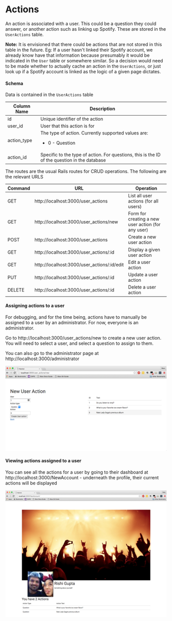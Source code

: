 # Actions

An action is associated with a user.  This could be a question they could answer, or another action such as linking up Spotify.  These are stored in the ```UserActions``` table.

**Note:** It is envisioned that there could be actions that are not stored in this table in the future.  Eg: If a user hasn't linked their Spotify account, we already know have that information because presumably it would be indicated in the ```User``` table or somewhere similar.  So a decision would need to be made whether to actually cache an action in the ```UserActions```, or just look up if a Spotify account is linked as the logic of a given page dictates.

#### Schema

Data is contained in the ```UserActions``` table

| Column Name | Description |
|-------------|-------------|
| id      | Unique identifier of the action
| user_id | User that this action is for |
| action_type | The type of action.  Currently supported values are:<ul><li>0 - Question</ul> |
| action_id | Specific to the type of action.  For questions, this is the ID of the question in the database |

The routes are the usual Rails routes for CRUD operations.  The following are the relevant URLS

| Command | URL | Operation |
|-----|-----------|-----|
| GET | http://localhost:3000/user_actions | List all user actions (for all users) |
| GET | http://localhost:3000/user_actions/new | Form for creating a new user action (for any user) |
| POST | http://localhost:3000/user_actions | Create a new user action |
| GET | http://localhost:3000/user_actions/:id | Display a given user action |
| GET | http://localhost:3000/user_actions/:id/edit | Edit a user action |
| PUT | http://localhost:3000/user_actions/:id | Update a user action |
| DELETE | http://localhost:3000/user_actions/:id | Delete a user action |

#### Assigning actions to a user

For debugging, and for the time being, actions have to manually be assigned to a user by an administrator. For now, everyone is an administrator.

Go to http://localhost:3000/user_actions/new to create a new user action.  You will need to select a user, and select a question to assign to them.

You can also go to the administrator page at http://localhost:3000/administrator

![](images/new_action.png)


#### Viewing actions assigned to a user

You can see all the actions for a user by going to their dashboard at http://localhost:3000/NewAccount - underneath the profile, their current actions will be displayed

![](images/dashboard_actions.png)
